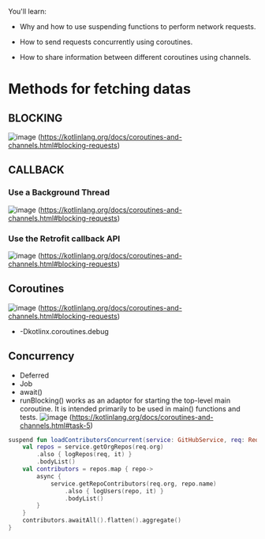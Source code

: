 You'll learn:

- Why and how to use suspending functions to perform network requests.

- How to send requests concurrently using coroutines.

- How to share information between different coroutines using channels.

# Methods for fetching datas
## BLOCKING
![image](https://github.com/x1111101101/TIL/assets/97117787/76d226ea-9fec-4d22-9a0f-0fd814a51e28)
(https://kotlinlang.org/docs/coroutines-and-channels.html#blocking-requests)

## CALLBACK
### Use a Background Thread
![image](https://github.com/x1111101101/TIL/assets/97117787/91af25a8-6b1e-432e-981b-095cc5646253)
(https://kotlinlang.org/docs/coroutines-and-channels.html#blocking-requests)

### Use the Retrofit callback API﻿
![image](https://github.com/x1111101101/TIL/assets/97117787/f75c35d4-4c14-41a5-a42d-c752d3c49c23)
(https://kotlinlang.org/docs/coroutines-and-channels.html#blocking-requests)

## Coroutines﻿
![image](https://github.com/x1111101101/TIL/assets/97117787/baecc466-71f7-4894-a21c-bf7f32bff385)
(https://kotlinlang.org/docs/coroutines-and-channels.html#blocking-requests)
- -Dkotlinx.coroutines.debug

## Concurrency﻿
- Deferred
- Job
- await()
- runBlocking() works as an adaptor for starting the top-level main coroutine. It is intended primarily to be used in main() functions and tests.
![image](https://github.com/x1111101101/TIL/assets/97117787/0f83aa4b-278f-4863-90eb-15da8f861e30)
(https://kotlinlang.org/docs/coroutines-and-channels.html#task-5)
``` kotlin
suspend fun loadContributorsConcurrent(service: GitHubService, req: RequestData): List<User> = coroutineScope {
    val repos = service.getOrgRepos(req.org)
        .also { logRepos(req, it) }
        .bodyList()
    val contributors = repos.map { repo->
        async {
            service.getRepoContributors(req.org, repo.name)
                .also { logUsers(repo, it) }
                .bodyList()
        }
    }
    contributors.awaitAll().flatten().aggregate()
}
```
